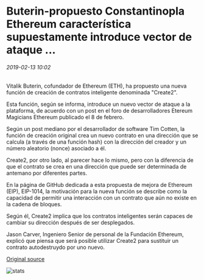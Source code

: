 # Buterin-propuesto Constantinopla Ethereum característica supuestamente introduce vector de ataque ...

###### 2019-02-13 10:02

Vitalik Buterin, cofundador de Ethereum (ETH), ha propuesto una nueva función de creación de contratos inteligente denominada "Create2".

Esta función, según se informa, introduce un nuevo vector de ataque a la plataforma, de acuerdo con un post en el foro de desarrolladores Etereum Magicians Ethereum publicado el 8 de febrero.

Según un post mediano por el desarrollador de software Tim Cotten, la función de creación original crea un nuevo contrato en una dirección que se calcula (a través de una función hash) con la dirección del creador y un número aleatorio (nonce) asociado a él.

Create2, por otro lado, al parecer hace lo mismo, pero con la diferencia de que el contrato se crea en una dirección que puede ser determinada de antemano por diferentes partes.

En la página de GitHub dedicada a esta propuesta de mejora de Ethereum (EIP), EIP-1014, la motivación para la nueva función se describe como la capacidad de permitir una interacción con un contrato que aún no existe en la cadena de bloques.

Según él, Create2 implica que los contratos inteligentes serán capaces de cambiar su dirección después de ser desplegados.

Jason Carver, Ingeniero Senior de personal de la Fundación Ethereum, explicó que piensa que será posible utilizar Create2 para sustituir un contrato autodestruydo por uno nuevo.

[Original source](https://cointelegraph.com/news/buterin-proposed-constantinople-ethereum-feature-allegedly-introduces-attack-vector)

![stats](https://c.statcounter.com/11760860/0/a89fa40b/1/ "stats")